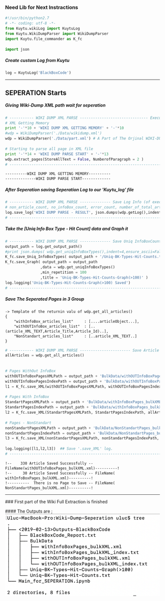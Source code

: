 
### Need Lib for Next Instractions


```python
#!/usr/bin/python2.7
# -*- coding: utf-8 -*-
from Kuytu.wikiLog import KuytuLog
from Kuytu.WikiDumpParser import WikiDumpParser
import Kuytu.file_commander as K_fc

import json
```

##### Create custom Log from Kuytu


```python
log = KuytuLog('BlackBoxCode')
```

---

## SEPERATION Starts

##### Giving Wiki-Dump XML path wait for seperation


```python
# ----------- WIKI DUMP XML PARSE ------------------------------- Execution ----
# XML Getting Memory
print '-'*10 + 'WIKI DUMP XML GETTING MEMORY' + '-'*10 
#wdp = WikiDumpParser('./Data/wikidump.xml')
wdp = WikiDumpParser('./Data/part.xml') # A Part of The Orjinal WIKI-DUMP Data

# Starting to parse all page in XML file
print '-'*14 + 'WIKI DUMP PARSE START' + '-'*13
wdp.extract_pages(StoreAllText = False, NumberofParagraph = 2 )
# ------------------------------------------------------------------------------
```

    ----------WIKI DUMP XML GETTING MEMORY----------
    --------------WIKI DUMP PARSE START-------------


##### After Seperation saving Seperation Log to our 'Kuytu_log' file


```python
# ----------- WIKI DUMP XML PARSE -------------- Save Log Info (of execution)---
# non_article_count, no_infoBox_count, error_count, number_of_total_article, number_of_article_has_infoBox
log.save_log('WIKI DUMP PARSE - RESULT', json.dumps(wdp.getLog(),indent=4,ensure_ascii=False, encoding='utf8') )
# ------------------------------------------------------------------------------
```

##### Take the  [Uniq Info Box Type - Hit Count] data and Graph it


```python
# ----------- WIKI DUMP XML PARSE -------------- Save Uniq InfoBoxCounts (B.K.)-
output_path = log.get_output_path()
#print json.dumps( wdp.get_uniqInfoBoxTypes(),indent=4,ensure_ascii=False, encoding='utf8')
K_fc.save_Uniq_InfoBoxTypes( output_path + '/Uniq-BK-Types-Hit-Counts.txt', wdp.get_uniqInfoBoxTypes() )
K_fc.save_Graph( output_path = output_path
                ,data = wdp.get_uniqInfoBoxTypes()
                ,min_repetition = 100
                ,title = 'Uniq-BK-Types-Hit-Counts-Graph(>100)' )
log.logging('Uniq-BK-Types-Hit-Counts-Graph(>100) Saved')
# ------------------------------------------------------------------------------
```

##### Save The Seperated Pages in 3 Group
    -> Template of the returnin valu of wdp.get_all_articles()
    { 
        "withInfoBox_articles_list" 	: [....articleObject...],
        "withOUTInfoBox_articles_list"  : [..(article_XML_TEXT,Article_Title,Article_Id)..],
        "NonStandart_articles_list" 	: [..article_XML_TEXT..]
    }


```python
# ----------- WIKI DUMP XML PARSE ----------------------- Save Article Pages ---
allArticles = wdp.get_all_articles()


# Pages WithOut InfoBox 
withOUTInfoBoxPagesXMLPath = output_path + 'BulkData/withOUTInfoBoxPages_bulkXML.xml'
withOUTInfoBoxPagesIndexPath = output_path + 'BulkData/withOUTInfoBoxPages_bulkXML_index.txt'
l1 = K_fc.save_XML(withOUTInfoBoxPagesXMLPath, withOUTInfoBoxPagesIndexPath, allArticles['withOUTInfoBox_articles_list'] )

# Pages With InfoBox 
StandartPagesXMLPath = output_path + 'BulkData/withInfoBoxPages_bulkXML.xml'
StandartPagesIndexPath = output_path + 'BulkData/withInfoBoxPages_bulkXML_index.txt'
l2 = K_fc.save_XML(StandartPagesXMLPath, StandartPagesIndexPath, allArticles['withInfoBox_articles_list'] )

# Pages - NonStandart
nonStandartPagesXMLPath = output_path + 'BulkData/NonStandartPages_bulkXML.xml'
nonStandartPagesIndexPath = output_path + 'BulkData/NonStandartPages_bulkXML_index.txt'
l3 = K_fc.save_XML(nonStandartPagesXMLPath, nonStandartPagesIndexPath, allArticles['NonStandart_articles_list'] )

log.logging([l1,l2,l3])  ## Save '.save_XML' log.
# ------------------------------------------------------------------------------
```

    !--    330 Article Saved Successfully -- FileName(withOUTInfoBoxPages_bulkXML.xml)----------!
    !--     30 Article Saved Successfully -- FileName(   withInfoBoxPages_bulkXML.xml)----------!
    !----------  There is no Page to Save -- FileName(   NonStandartPages_bulkXML.xml)----------!


---
### First part of the Wiki Full Extraction is finished

#### The Outputs are ;
![alttext](https://raw.githubusercontent.com/UlucFVardar/Kuytu/master/Examples/Output_of_seperation.png)




